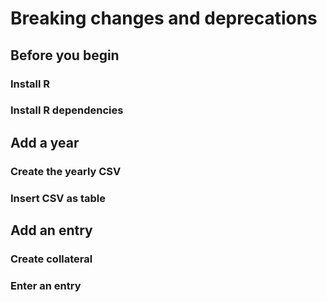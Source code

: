 # Breaking changes and deprecations

## Before you begin

### Install R

### Install R dependencies

## Add a year 

### Create the yearly CSV

### Insert CSV as table

## Add an entry

### Create collateral

### Enter an entry

